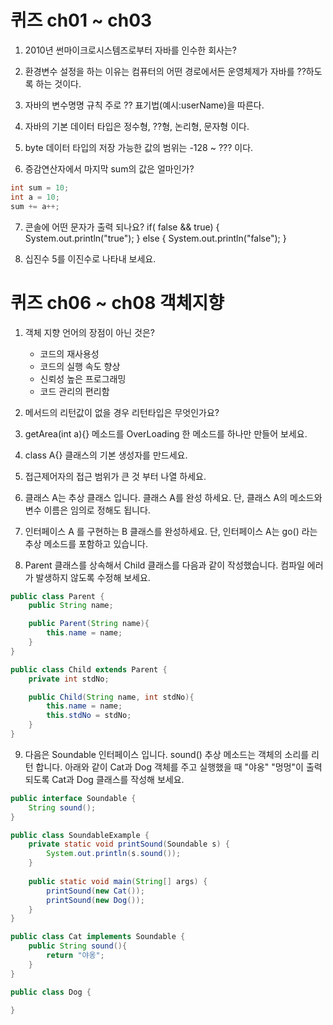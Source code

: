 # 퀴즈 ch01 ~ ch03

1. 2010년 썬마이크로시스템즈로부터 자바를 인수한 회사는?

2. 환경변수 설정을 하는 이유는 컴퓨터의 어떤 경로에서든 운영체제가 자바를 ??하도록 하는 것이다.

3. 자바의 변수명명 규칙 주로 ?? 표기법(예시:userName)을 따른다.

4. 자바의 기본 데이터 타입은 정수형, ??형, 논리형, 문자형 이다.

5. byte 데이터 타입의 저장 가능한 값의 범위는 -128 ~ ??? 이다.

6. 증감연산자에서 마지막 sum의 값은 얼마인가?
```java
int sum = 10;
int a = 10;
sum += a++;
```

7. 콘솔에 어떤 문자가 출력 되나요?
if( false && true) {
	System.out.println("true");
} else {
	System.out.println("false");
}

8. 십진수 5를 이진수로 나타내 보세요.
 

# 퀴즈 ch06 ~ ch08 객체지향

1. 객체 지향 언어의 장점이 아닌 것은?
	- 코드의 재사용성
	- 코드의 실행 속도 향상
	- 신뢰성 높은 프로그래밍
	- 코드 관리의 편리함
 
2. 메서드의 리턴값이 없을 경우 리턴타입은 무엇인가요?

3.  getArea(int a){} 메소드를 OverLoading 한 메소드를 하나만 만들어 보세요.

4. class A{} 클래스의 기본 생성자를 만드세요.

5. 접근제어자의 접근 범위가 큰 것 부터 나열 하세요.

6. 클래스 A는 추상 클래스 입니다. 클래스 A를 완성 하세요. 단, 클래스 A의 메소드와 변수 이름은 임의로 정해도 됩니다.

7. 인터페이스 A 를 구현하는 B 클래스를 완성하세요. 단, 인터페이스 A는 go() 라는 추상 메소드를 포함하고 있습니다. 

8. Parent 클래스를 상속해서 Child 클래스를 다음과 같이 작성했습니다. 컴파일 에러가 발생하지 않도록 수정해 보세요.
```java
public class Parent {
	public String name;

	public Parent(String name){
		this.name = name;
	}
}

public class Child extends Parent {
	private int stdNo;

	public Child(String name, int stdNo){
		this.name = name;
		this.stdNo = stdNo;
	}
}
```

9. 다음은 Soundable 인터페이스 입니다. sound() 추상 메소드는 객체의 소리를 리턴 합니다. 아래와 같이 Cat과 Dog 객체를 주고 실행했을 때 "야옹" "멍멍"이 출력되도록 Cat과 Dog 클래스를 작성해 보세요.
``` java
public interface Soundable {
	String sound();
}

public class SoundableExample {
	private static void printSound(Soundable s) {
		System.out.println(s.sound());
	}
	
	public static void main(String[] args) {
		printSound(new Cat());
		printSound(new Dog());
	}
}

public class Cat implements Soundable {
	public String sound(){
		return "야옹";
	}
}

public class Dog {

}
```


